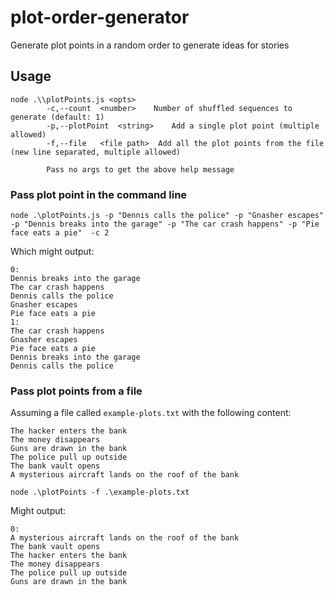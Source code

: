 # plot-order-generator
 Generate plot points in a random order to generate ideas for stories

## Usage
```
node .\\plotPoints.js <opts>
        -c,--count  <number>    Number of shuffled sequences to generate (default: 1)
        -p,--plotPoint  <string>    Add a single plot point (multiple allowed)
        -f,--file   <file path>  Add all the plot points from the file (new line separated, multiple allowed)

        Pass no args to get the above help message
```

### Pass plot point in the command line

`node .\plotPoints.js -p "Dennis calls the police" -p "Gnasher escapes" -p "Dennis breaks into the garage" -p "The car crash happens" -p "Pie face eats a pie"  -c 2`

Which might output:

```Text
0:
Dennis breaks into the garage
The car crash happens
Dennis calls the police
Gnasher escapes
Pie face eats a pie
1:
The car crash happens
Gnasher escapes
Pie face eats a pie
Dennis breaks into the garage
Dennis calls the police
```
### Pass plot points from a file

Assuming a file called `example-plots.txt` with the following content:

```Text
The hacker enters the bank
The money disappears
Guns are drawn in the bank
The police pull up outside
The bank vault opens
A mysterious aircraft lands on the roof of the bank
```

`node .\plotPoints -f .\example-plots.txt`

Might output:

```Text
0:
A mysterious aircraft lands on the roof of the bank
The bank vault opens
The hacker enters the bank
The money disappears
The police pull up outside
Guns are drawn in the bank
```
